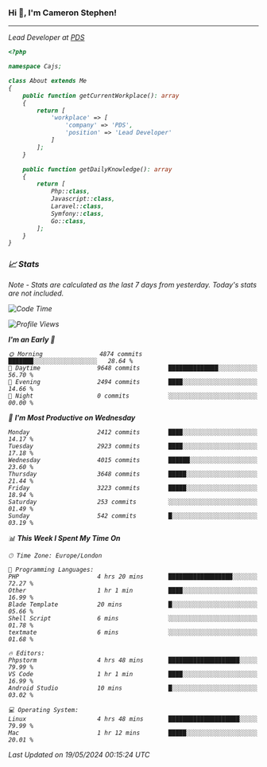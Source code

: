### Hi 👋, I'm Cameron Stephen!
<hr>
<p><em>Lead Developer at <a href="https://prindatasolutions.co.uk">PDS</a></p>


```php
<?php

namespace Cajs;

class About extends Me
{
    public function getCurrentWorkplace(): array
    {
        return [
            'workplace' => [
                'company' => 'PDS',
                'position' => 'Lead Developer'
            ]
        ];
    }

    public function getDailyKnowledge(): array
    {
        return [
            Php::class,
            Javascript::class,
            Laravel::class,
            Symfony::class,
            Go::class,
        ];
    }
}
```

### 📈 Stats
<p><em>Note - Stats are calculated as the last 7 days from yesterday. Today's stats are not included.</em></p>


<!--START_SECTION:waka-->
![Code Time](http://img.shields.io/badge/Code%20Time-3%2C813%20hrs%2038%20mins-blue)

![Profile Views](http://img.shields.io/badge/Profile%20Views-0-blue)

**I'm an Early 🐤** 

```text
🌞 Morning                4874 commits        ███████░░░░░░░░░░░░░░░░░░   28.64 % 
🌆 Daytime                9648 commits        ██████████████░░░░░░░░░░░   56.70 % 
🌃 Evening                2494 commits        ████░░░░░░░░░░░░░░░░░░░░░   14.66 % 
🌙 Night                  0 commits           ░░░░░░░░░░░░░░░░░░░░░░░░░   00.00 % 
```
📅 **I'm Most Productive on Wednesday** 

```text
Monday                   2412 commits        ████░░░░░░░░░░░░░░░░░░░░░   14.17 % 
Tuesday                  2923 commits        ████░░░░░░░░░░░░░░░░░░░░░   17.18 % 
Wednesday                4015 commits        ██████░░░░░░░░░░░░░░░░░░░   23.60 % 
Thursday                 3648 commits        █████░░░░░░░░░░░░░░░░░░░░   21.44 % 
Friday                   3223 commits        █████░░░░░░░░░░░░░░░░░░░░   18.94 % 
Saturday                 253 commits         ░░░░░░░░░░░░░░░░░░░░░░░░░   01.49 % 
Sunday                   542 commits         █░░░░░░░░░░░░░░░░░░░░░░░░   03.19 % 
```


📊 **This Week I Spent My Time On** 

```text
🕑︎ Time Zone: Europe/London

💬 Programming Languages: 
PHP                      4 hrs 20 mins       ██████████████████░░░░░░░   72.27 % 
Other                    1 hr 1 min          ████░░░░░░░░░░░░░░░░░░░░░   16.99 % 
Blade Template           20 mins             █░░░░░░░░░░░░░░░░░░░░░░░░   05.66 % 
Shell Script             6 mins              ░░░░░░░░░░░░░░░░░░░░░░░░░   01.78 % 
textmate                 6 mins              ░░░░░░░░░░░░░░░░░░░░░░░░░   01.68 % 

🔥 Editors: 
Phpstorm                 4 hrs 48 mins       ████████████████████░░░░░   79.99 % 
VS Code                  1 hr 1 min          ████░░░░░░░░░░░░░░░░░░░░░   16.99 % 
Android Studio           10 mins             █░░░░░░░░░░░░░░░░░░░░░░░░   03.02 % 

💻 Operating System: 
Linux                    4 hrs 48 mins       ████████████████████░░░░░   79.99 % 
Mac                      1 hr 12 mins        █████░░░░░░░░░░░░░░░░░░░░   20.01 % 
```


 Last Updated on 19/05/2024 00:15:24 UTC
<!--END_SECTION:waka-->
